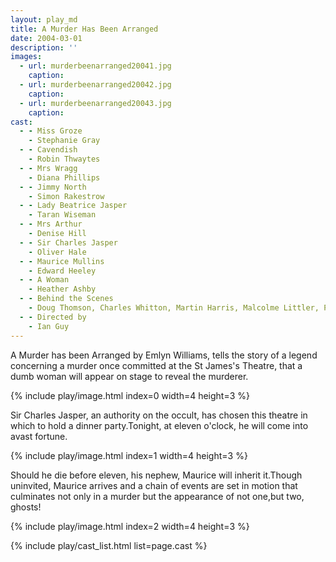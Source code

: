 ```yaml
---
layout: play_md
title: A Murder Has Been Arranged
date: 2004-03-01
description: ''
images:
  - url: murderbeenarranged20041.jpg
    caption:
  - url: murderbeenarranged20042.jpg
    caption:
  - url: murderbeenarranged20043.jpg
    caption:
cast:
  - - Miss Groze
    - Stephanie Gray
  - - Cavendish
    - Robin Thwaytes
  - - Mrs Wragg
    - Diana Phillips
  - - Jimmy North
    - Simon Rakestrow
  - - Lady Beatrice Jasper
    - Taran Wiseman
  - - Mrs Arthur
    - Denise Hill
  - - Sir Charles Jasper
    - Oliver Hale
  - - Maurice Mullins
    - Edward Heeley
  - - A Woman
    - Heather Ashby
  - - Behind the Scenes
    - Doug Thomson, Charles Whitton, Martin Harris, Malcolme Littler, Paul Anning, Robin Hoad, David Gough, Doug Thomson, Robin Thwaytes, Mike Long & Lynda Anning
  - - Directed by
    - Ian Guy
---
```


A Murder has been Arranged by Emlyn Williams, tells the story of a legend concerning a murder once committed at the St James's Theatre, that a dumb woman will appear on stage to reveal the murderer.

{% include play/image.html index=0 width=4 height=3 %}

Sir Charles Jasper, an authority on the occult, has chosen this theatre in which to hold a dinner party.Tonight, at eleven o'clock, he will come into avast fortune.

{% include play/image.html index=1 width=4 height=3 %}

Should he die before eleven, his nephew, Maurice will inherit it.Though uninvited, Maurice arrives and a chain of events are set in motion that culminates not only in a murder but the appearance of not one,but two, ghosts!

{% include play/image.html index=2 width=4 height=3 %}

{% include play/cast_list.html list=page.cast %}
